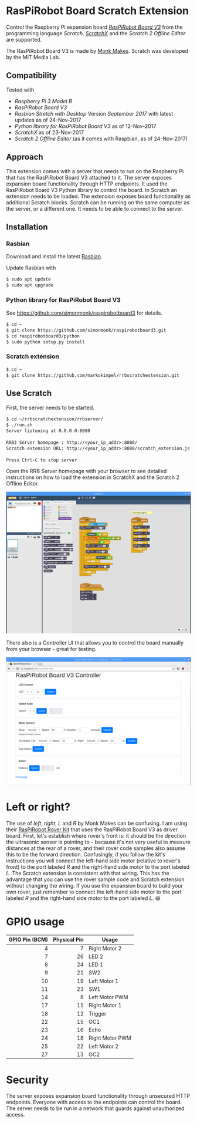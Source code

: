 # RasPiRobot Board Scratch Extension

Control the Raspberry Pi expansion board *[RasPiRobot Board V3](https://www.monkmakes.com/rrb3/)* from the programming language *Scratch*. *[ScratchX](http://scratchx.org/#scratch)* and the *Scratch 2 Offline Editor* are supported.

The RasPiRobot Board V3 is made by [Monk Makes](https://www.monkmakes.com/). Scratch was developed by the MIT Media Lab.

## Compatibility

Tested with
* *Raspberry Pi 3 Model B*
* *RasPiRobot Board V3*
* *Rasbian Stretch with Desktop* Version *September 2017* with latest updates as of 24-Nov-2017
* *Python library for RasPiRobot Board V3* as of 12-Nov-2017
* *ScratchX* as of 23-Nov-2017
* *Scratch 2 Offline Editor* (as it comes with Raspbian, as of 24-Nov-2017)

## Approach

This extension comes with a server that needs to run on the Raspberry Pi that has the RasPiRobot Board V3 attached to it. The server exposes expansion board functionality through HTTP endpoints. It used the RasPiRobot Board V3 Python library to control the board. In Scratch an extension needs to be loaded. The extension exposes board functionality as additional Scratch blocks. Scratch can be running on the same computer as the server, or a different one. It needs to be able to connect to the server.

## Installation

### Rasbian

Download and install the latest [Rasbian](https://www.raspberrypi.org/downloads/raspbian/).

Update Rasbian with
 ```
 $ sudo apt update
 $ sudo apt upgrade
 ```

### Python library for RasPiRobot Board V3

See https://github.com/simonmonk/raspirobotboard3 for details.

```
$ cd ~
$ git clone https://github.com/simonmonk/raspirobotboard3.git
$ cd raspirobotboard3/python
$ sudo python setup.py install
```

### Scratch extension

```
$ cd ~
$ git clone https://github.com/markokimpel/rrbscratchextension.git
```

## Use Scratch

First, the server needs to be started.

```
$ cd ~/rrbscratchextension/rrbserver/
$ ./run.sh
Server listening at 0.0.0.0:8080

RRB3 Server homepage : http://<your_ip_addr>:8080/
Scratch extension URL: http://<your_ip_addr>:8080/scratch_extension.js

Press Ctrl-C to stop server
```

Open the RRB Server homepage with your browser to see detailed instructions on how to load the extension in ScratchX and the Scratch 2 Offline Editor.

![Scratch screenshot](scratch_screenshot.png)

There also is a Controller UI that allows you to control the board manually from your browser - great for testing.

![Controller UI](rrb3_controller.png)

# Left or right?

The use of *left*, *right*, *L* and *R* by Monk Makes can be confusing. I am using their [RasPiRobot Rover Kit](https://www.monkmakes.com/pi-rover/) that uses the RasPiRobot Board V3 as driver board. First, let's establish where rover's front is: it should be the direction the ultrasonic sensor is pointing to - because it's not very useful to measure distances at the rear of a rover, and their rover code samples also assume this to be the forward direction. Confusingly, if you follow the kit's instructions you will connect the left-hand side motor (relative to rover's front) to the port labeled *R* and the right-hand side motor to the port labeled *L*. The Scratch extension is consistent with that wiring. This has the advantage that you can use the rover sample code and Scratch extension without changing the wiring. If you use the expansion board to build your own rover, just remember to connect the left-hand side motor to the port labeled *R* and the right-hand side motor to the port labeled *L*. :smiley:

# GPIO usage

GPIO Pin (BCM) | Physical Pin | Usage
---: | ---: | ---
 4 |  7 | Right Motor 2
 7 | 26 | LED 2
 8 | 24 | LED 1
 9 | 21 | SW2
10 | 19 | Left Motor 1
11 | 23 | SW1
14 |  8 | Left Motor PWM
17 | 11 | Right Motor 1
18 | 12 | Trigger
22 | 15 | OC1
23 | 16 | Echo
24 | 18 | Right Motor PWM
25 | 22 | Left Motor 2
27 | 13 | OC2

# Security

The server exposes expansion board functionality through unsecured HTTP endpoints. Everyone with access to the endpoints can control the board. The server needs to be run in a network that guards against unauthorized access.
